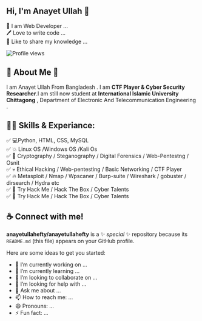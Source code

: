 ## Hi, I'm Anayet Ullah 👋 
<p>
👑 I am Web Developer ... <br>
🖊️ Love to write code ...<br>
🎤 Like to share my knowledge ...</p>

![Profile views](https://gpvc.arturio.dev/d)  <br>

## 🚀 About Me 👼
I am Anayet Ullah From Bangladesh . I am **CTF Player & Cyber Security Researcher**.I am still now student at **International  Islamic University Chittagong** , Department of Electronic  And Telecommunication Engineering .

## 👨‍💻 Skills & Experiance:
✅ 💻Python, HTML, CSS, MySQL <br>
✅ 💥 Linux OS /Windows OS /Kali Os <br>
✅ 💪 Cryptography / Steganography / Digital Forensics / Web-Pentestng / Osnit <br>
✅ 💀 Ethical Hacking / Web-pentesting / Basic Networking / CTF Player <br>
✅ 🔥 Metasploit / Nmap / Wpscaner / Burp-suite / Wireshark / gobuster / dirsearch / Hydra etc <br>
✅ 👀 Try Hack Me / Hack The Box / Cyber Talents <br> 
✅ 👀 Try Hack Me / Hack The Box / Cyber Talents <br>

## ☕ Connect with me!


**anayetullahefty/anayetullahefty** is a ✨ _special_ ✨ repository because its `README.md` (this file) appears on your GitHub profile.

Here are some ideas to get you started:

- 🔭 I’m currently working on ...
- 🌱 I’m currently learning ...
- 👯 I’m looking to collaborate on ...
- 🤔 I’m looking for help with ...
- 💬 Ask me about ...
- 📫 How to reach me: ...
- 😄 Pronouns: ...
- ⚡ Fun fact: ...
